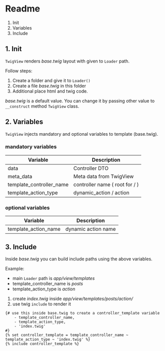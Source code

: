 # Readme

1. Init
2. Variables
3. Include

## 1. Init

`TwigView` renders *base.twig* layout with given to `Loader` path.

Follow steps:

1. Create a folder and give it to `Loader()`
2. Create a file *base.twig* in this folder 
3. Additional place html and twig code.

*base.twig* is a default value. You can change it by passing other value to `__construct` method `TwigView` class.

## 2. Variables

`TwigView` injects mandatory and optional variables to template (base.twig).

### mandatory variables

|   Variable                |   Description                     |
|---------------------------|-----------------------------------|
|data                       |   Controller DTO                  |
|meta_data                  |   Meta data from TwigView         |
|template_controller_name   |   controller name ( root for / )  |
|template_action_type       |   dynamic_action / action         |

### optional variables

|   Variable                |   Description                     |
|---------------------------|-----------------------------------|
|template_action_name       |   dynamic action name             |

## 3. Include

Inside *base.twig* you can build include paths using the above variables.

Example:

- main `Loader` path is *app/view/templates*
- template_controller_name is *posts*
- template_action_type is *action*

1. create *index.twig* inside *app/view/templates/posts/action/*
2. use twig `include` to render it

```twig
{# use this inside base.twig to create a controller_template variable
    - template_controller_name, 
    - template_action_type, 
    - 'index.twig' 
#}
{% set controller_template = template_controller_name ~ template_action_type ~ 'index.twig' %}
{% include controller_template %}
````
